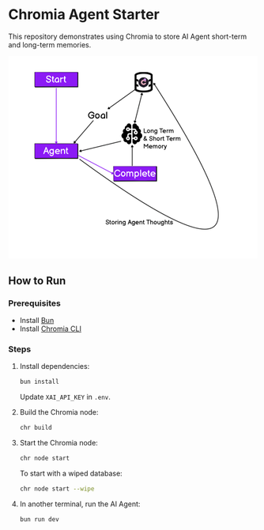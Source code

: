 # Chromia Agent Starter

This repository demonstrates using Chromia to store AI Agent short-term and long-term memories.

![](demo.png)

## How to Run

### Prerequisites
- Install [Bun](https://bun.sh/)
- Install [Chromia CLI](https://docs.chromia.com/intro/installation/cli-installation)

### Steps
1. Install dependencies:
   ```sh
   bun install
   ```
   Update `XAI_API_KEY` in `.env`.

2. Build the Chromia node:
   ```sh
   chr build
   ```

3. Start the Chromia node:
   ```sh
   chr node start
   ```
   To start with a wiped database:
   ```sh
   chr node start --wipe
   ```

4. In another terminal, run the AI Agent:
   ```sh
   bun run dev
   ```
